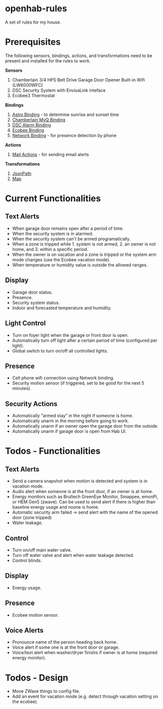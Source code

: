 # openhab-rules
A set of rules for my house.

# Prerequisites
The following sensors, bindings, actions, and transformations need to be present and installed for the rules to work.

**Sensors**
1. Chamberlain 3/4 HPS Belt Drive Garage Door Opener Built-in Wifi (LW6000WFC)
2. DSC Security System with EnvisaLink inteface
3. Ecobee3 Thermostat

**Bindings**
1. [Astro Binding](https://docs.openhab.org/addons/bindings/astro/readme.html) - to determine sunrise and sunset time
1. [Chamberlain MyQ Binding](https://docs.openhab.org/addons/bindings/myq1/readme.html)
2. [DSC Alarm Binding](https://docs.openhab.org/addons/bindings/dscalarm/readme.html)
3. [Ecobee Binding](https://docs.openhab.org/addons/bindings/ecobee1/readme.html)
4. [Network Binding](https://docs.openhab.org/addons/bindings/network/readme.html) - for presence detection by phone

**Actions**
1. [Mail Actions](https://docs.openhab.org/addons/actions/mail/readme.html) - for sending email alerts

**Transformations**
1. [JsonPath](https://docs.openhab.org/addons/transformations/jsonpath/readme.html)
2. [Map](https://docs.openhab.org/addons/transformations/map/readme.html)

# Current Functionalities
## Text Alerts
* When garage door remains open after a period of time.
* When the security system is in alarmed.
* When the security system can't be armed programatically.
* When a zone is tripped while 1. system is not armed, 2. an owner is not home, and 3. within a specific period. 
* When the owner is on vacation and a zone is tripped or the system arm mode changes (use the Ecobee vacation mode).
* When temperature or humidity value is outside the allowed ranges.

## Display
* Garage door status.
* Presence.
* Security system status.
* Indoor and forecasted temperature and humidity.

## Light Control
* Turn on foyer light when the garage or front door is open.
* Automatically turn off light after a certain period of time (configured per light).
* Global switch to turn on/off all controlled lights.

## Presence
* Cell phone wifi connection using Network binding.
* Security motion sensor (if triggered, set to be good for the next 5 minutes).

## Security Actions
* Automatically “armed stay” in the night if someone is home.
* Automatically unarm in the morning before going to work.
* Automatically unarm if an owner open the garage door from the outside.
* Automatically unarm if garage door is open from Hab UI.

# Todos - Functionalities
## Text Alerts
* Send a camera snapshot when motion is detected and system is in vacation mode.
* Audio alert when someone is at the front door, if an owner is at home.
* Energy monitors such as Brultech GreenEye Monitor, Smappee, emonPi, or HEM Gen5 (zwave). Can be used to send alert if there is higher than baseline energy usage and noone is home.
* Automatic security arm failed -> send alert with the name of the opened door (zone tripped)
* Water leakage.

## Control
* Turn on/off main water valve.
* Turn off water valve and alert when water leakage detected.
* Control blinds.

## Display
* Energy usage.

## Presence
* Ecobee motion sensor.

## Voice Alerts
* Pronounce name of the person heading back home.
* Voice alert if some one is at the front door or garage.
* Voice/text alert when washer/dryer finishs if owner is at home (required energy monitor).

# Todos - Design
* Move ZWave things to config file.
* Add an event for vacation mode (e.g. detect through vacation setting on the ecobee).
